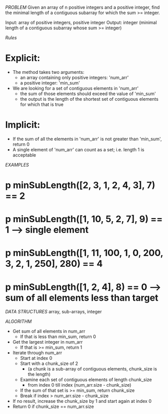 

*PROBLEM*
Given an array of n positive integers and a positive integer, find the minimal length of a contiguous subarray for which the sum >= integer.

  Input: array of positive integers, positive integer
  Output: integer (minimal length of a contiguous subarray whose sum >= integer)

*Rules*
# Explicit:
- The method takes two arguments:
  - an array containing only positive integers: 'num_arr'
  - a positive integer: 'min_sum'
- We are looking for a set of contiguous elements in 'num_arr'
  - the sum of those elements should exceed the value of 'min_sum'
  - the output is the length of the shortest set of contiguous elements for which that is true
# Implicit:
- If the sum of all the elements in 'num_arr' is not greater than 'min_sum', return 0
- A single element of 'num_arr' can count as a set; i.e. length 1 is acceptable


*EXAMPLES*
# p minSubLength([2, 3, 1, 2, 4, 3], 7) == 2
# p minSubLength([1, 10, 5, 2, 7], 9) == 1 --> single element
# p minSubLength([1, 11, 100, 1, 0, 200, 3, 2, 1, 250], 280) == 4
# p minSubLength([1, 2, 4], 8) == 0 --> sum of all elements less than target

*DATA STRUCTURES*
array, sub-arrays, integer

*ALGORITHM*
- Get sum of all elements in num_arr
  - If that is less than min_sum, return 0
- Get the largest integer in num_arr
  - If that is >= min_sum, return 1
- Iterate through num_arr
  - Start at index 0
  - Start with a chunk_size of 2
    - (a chunk is a sub-array of contiguous elements, chunk_size is the length)
  - Examine each set of contiguous elements of length chunk_size
    - from index 0 till index (num_arr.size - chunk_size)
  - If the sum of that set is >= min_sum, return chunk_size
  - Break if index > num_arr.size - chunk_size
- If no result, increase the chunk_size by 1 and start again at index 0
- Return 0 if chunk_size == num_arr.size

